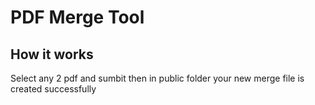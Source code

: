 # PDF Merge Tool

## How it works
Select any 2 pdf and sumbit then in public folder your new merge file is created successfully
